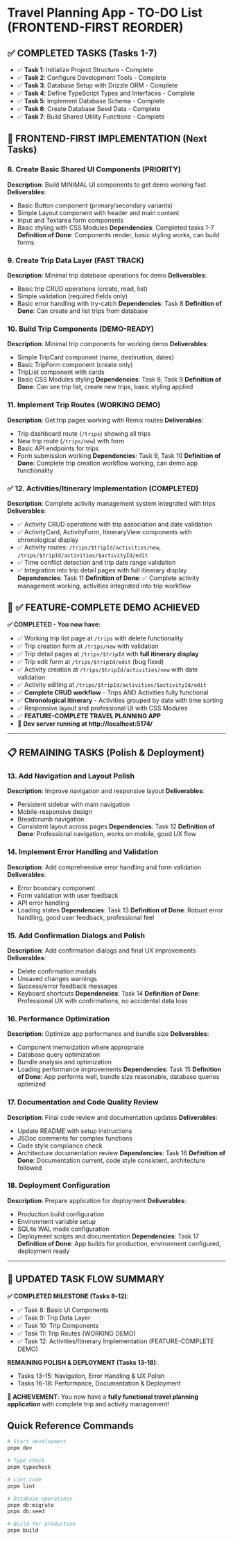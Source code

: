 # Travel Planning App - TO-DO List (FRONTEND-FIRST REORDER)

## ✅ COMPLETED TASKS (Tasks 1-7)

- ✅ **Task 1**: Initialize Project Structure - Complete
- ✅ **Task 2**: Configure Development Tools - Complete  
- ✅ **Task 3**: Database Setup with Drizzle ORM - Complete
- ✅ **Task 4**: Define TypeScript Types and Interfaces - Complete
- ✅ **Task 5**: Implement Database Schema - Complete
- ✅ **Task 6**: Create Database Seed Data - Complete
- ✅ **Task 7**: Build Shared Utility Functions - Complete

## 🚀 FRONTEND-FIRST IMPLEMENTATION (Next Tasks)

### 8. Create Basic Shared UI Components (PRIORITY)

**Description**: Build MINIMAL UI components to get demo working fast
**Deliverables**:

- Basic Button component (primary/secondary variants)
- Simple Layout component with header and main content
- Input and Textarea form components  
- Basic styling with CSS Modules
  **Dependencies**: Completed tasks 1-7
  **Definition of Done**: Components render, basic styling works, can build forms

### 9. Create Trip Data Layer (FAST TRACK)

**Description**: Minimal trip database operations for demo
**Deliverables**:

- Basic trip CRUD operations (create, read, list)
- Simple validation (required fields only)
- Basic error handling with try-catch
  **Dependencies**: Task 8
  **Definition of Done**: Can create and list trips from database

### 10. Build Trip Components (DEMO-READY)

**Description**: Minimal trip components for working demo
**Deliverables**:

- Simple TripCard component (name, destination, dates)
- Basic TripForm component (create only)
- TripList component with cards
- Basic CSS Modules styling
  **Dependencies**: Task 8, Task 9
  **Definition of Done**: Can see trip list, create new trips, basic styling applied

### 11. Implement Trip Routes (WORKING DEMO)

**Description**: Get trip pages working with Remix routes
**Deliverables**:

- Trip dashboard route (`/trips`) showing all trips
- New trip route (`/trips/new`) with form
- Basic API endpoints for trips
- Form submission working
  **Dependencies**: Task 9, Task 10
  **Definition of Done**: Complete trip creation workflow working, can demo app functionality

### ✅ 12. Activities/Itinerary Implementation (COMPLETED)

**Description**: Complete activity management system integrated with trips
**Deliverables**:

- ✅ Activity CRUD operations with trip association and date validation
- ✅ ActivityCard, ActivityForm, ItineraryView components with chronological display
- ✅ Activity routes: `/trips/$tripId/activities/new`, `/trips/$tripId/activities/$activityId/edit`
- ✅ Time conflict detection and trip date range validation
- ✅ Integration into trip detail pages with full itinerary display
  **Dependencies**: Task 11
  **Definition of Done**: ✅ Complete activity management working, activities integrated into trip workflow

## 🎯 ✅ FEATURE-COMPLETE DEMO ACHIEVED

**✅ COMPLETED - You now have:**
- ✅ Working trip list page at `/trips` with delete functionality
- ✅ Trip creation form at `/trips/new` with validation
- ✅ Trip detail pages at `/trips/$tripId` with **full itinerary display**
- ✅ Trip edit form at `/trips/$tripId/edit` (bug fixed)
- ✅ Activity creation at `/trips/$tripId/activities/new` with date validation
- ✅ Activity editing at `/trips/$tripId/activities/$activityId/edit`
- ✅ **Complete CRUD workflow** - Trips AND Activities fully functional
- ✅ **Chronological itinerary** - Activities grouped by date with time sorting
- ✅ Responsive layout and professional UI with CSS Modules
- ✅ **FEATURE-COMPLETE TRAVEL PLANNING APP**
- 🎯 **Dev server running at http://localhost:5174/**

---

## 📋 REMAINING TASKS (Polish & Deployment)

### 13. Add Navigation and Layout Polish

**Description**: Improve navigation and responsive layout
**Deliverables**:

- Persistent sidebar with main navigation
- Mobile-responsive design
- Breadcrumb navigation
- Consistent layout across pages
  **Dependencies**: Task 12
  **Definition of Done**: Professional navigation, works on mobile, good UX flow

### 14. Implement Error Handling and Validation

**Description**: Add comprehensive error handling and form validation
**Deliverables**:

- Error boundary component
- Form validation with user feedback
- API error handling
- Loading states
  **Dependencies**: Task 13
  **Definition of Done**: Robust error handling, good user feedback, professional feel

### 15. Add Confirmation Dialogs and Polish

**Description**: Add confirmation dialogs and final UX improvements
**Deliverables**:

- Delete confirmation modals
- Unsaved changes warnings
- Success/error feedback messages
- Keyboard shortcuts
  **Dependencies**: Task 14
  **Definition of Done**: Professional UX with confirmations, no accidental data loss

### 16. Performance Optimization

**Description**: Optimize app performance and bundle size
**Deliverables**:

- Component memoization where appropriate
- Database query optimization
- Bundle analysis and optimization
- Loading performance improvements
  **Dependencies**: Task 15
  **Definition of Done**: App performs well, bundle size reasonable, database queries optimized

### 17. Documentation and Code Quality Review

**Description**: Final code review and documentation updates
**Deliverables**:

- Update README with setup instructions
- JSDoc comments for complex functions
- Code style compliance check
- Architecture documentation review
  **Dependencies**: Task 16
  **Definition of Done**: Documentation current, code style consistent, architecture followed

### 18. Deployment Configuration

**Description**: Prepare application for deployment
**Deliverables**:

- Production build configuration
- Environment variable setup
- SQLite WAL mode configuration
- Deployment scripts and documentation
  **Dependencies**: Task 17
  **Definition of Done**: App builds for production, environment configured, deployment ready

---

## 🎯 UPDATED TASK FLOW SUMMARY

**✅ COMPLETED MILESTONE (Tasks 8-12)**: 
- ✅ Task 8: Basic UI Components
- ✅ Task 9: Trip Data Layer  
- ✅ Task 10: Trip Components
- ✅ Task 11: Trip Routes (WORKING DEMO)
- ✅ Task 12: Activities/Itinerary Implementation (FEATURE-COMPLETE DEMO)

**REMAINING POLISH & DEPLOYMENT (Tasks 13-18)**:
- Tasks 13-15: Navigation, Error Handling & UX Polish
- Tasks 16-18: Performance, Documentation & Deployment

**🚀 ACHIEVEMENT**: You now have a **fully functional travel planning application** with complete trip and activity management!

## Quick Reference Commands

```bash
# Start development
pnpm dev

# Type check
pnpm typecheck

# Lint code
pnpm lint

# Database operations
pnpm db:migrate
pnpm db:seed

# Build for production
pnpm build
```